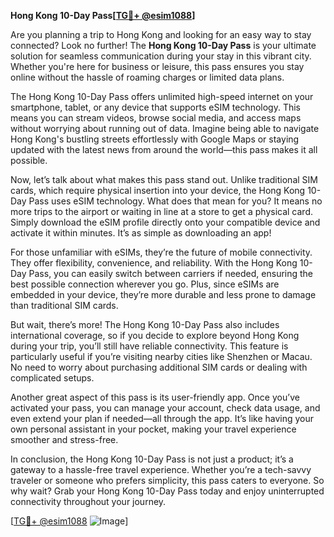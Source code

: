 **Hong Kong 10-Day Pass[[TG💪+ @esim1088](https://t.me/s/esim1088)]**

Are you planning a trip to Hong Kong and looking for an easy way to stay connected? Look no further! The **Hong Kong 10-Day Pass** is your ultimate solution for seamless communication during your stay in this vibrant city. Whether you're here for business or leisure, this pass ensures you stay online without the hassle of roaming charges or limited data plans.

The Hong Kong 10-Day Pass offers unlimited high-speed internet on your smartphone, tablet, or any device that supports eSIM technology. This means you can stream videos, browse social media, and access maps without worrying about running out of data. Imagine being able to navigate Hong Kong's bustling streets effortlessly with Google Maps or staying updated with the latest news from around the world—this pass makes it all possible.

Now, let’s talk about what makes this pass stand out. Unlike traditional SIM cards, which require physical insertion into your device, the Hong Kong 10-Day Pass uses eSIM technology. What does that mean for you? It means no more trips to the airport or waiting in line at a store to get a physical card. Simply download the eSIM profile directly onto your compatible device and activate it within minutes. It’s as simple as downloading an app!

For those unfamiliar with eSIMs, they’re the future of mobile connectivity. They offer flexibility, convenience, and reliability. With the Hong Kong 10-Day Pass, you can easily switch between carriers if needed, ensuring the best possible connection wherever you go. Plus, since eSIMs are embedded in your device, they’re more durable and less prone to damage than traditional SIM cards.

But wait, there’s more! The Hong Kong 10-Day Pass also includes international coverage, so if you decide to explore beyond Hong Kong during your trip, you’ll still have reliable connectivity. This feature is particularly useful if you’re visiting nearby cities like Shenzhen or Macau. No need to worry about purchasing additional SIM cards or dealing with complicated setups.

Another great aspect of this pass is its user-friendly app. Once you’ve activated your pass, you can manage your account, check data usage, and even extend your plan if needed—all through the app. It’s like having your own personal assistant in your pocket, making your travel experience smoother and stress-free.

In conclusion, the Hong Kong 10-Day Pass is not just a product; it’s a gateway to a hassle-free travel experience. Whether you’re a tech-savvy traveler or someone who prefers simplicity, this pass caters to everyone. So why wait? Grab your Hong Kong 10-Day Pass today and enjoy uninterrupted connectivity throughout your journey.

[[TG💪+ @esim1088](https://t.me/s/esim1088) ![Image](https://i.postimg.cc/Y0z9fWf4/image.png)]